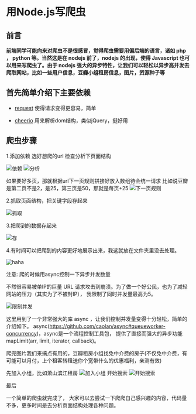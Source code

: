 # 用Node.js写爬虫 #

## 前言 ##

**前端同学可能向来对爬虫不是很感冒，觉得爬虫需要用偏后端的语言，诸如 php ， python 等。当然这是在 nodejs 前了，nodejs 的出现，使得 Javascript 也可以用来写爬虫了。由于 nodejs 强大的异步特性，让我们可以轻松以异步高并发去爬取网站，比如一些用户信息，豆瓣小组租房信息，图片，资源种子等**

## 首先简单介绍下主要依赖 ##

* [request](https://github.com/request/request)  使得请求变得更容易，简单

* [cheerio](https://github.com/cheeriojs/cheerio)   用来解析dom结构，类似jQuery，挺好用

## 爬虫步骤 ##

1.添加依赖 选好想爬的url 检查分析下页面结构

![依赖](https://raw.githubusercontent.com/huangshanhe/nodejs-Spider/master/imgs/%E5%A4%B4.png)
![分析](https://raw.githubusercontent.com/huangshanhe/nodejs-Spider/master/imgs/%E5%88%86%E6%9E%90.png)

如果要好多页，那就根据url下一页规则拼接好放入数组待会统一请求
比如说豆瓣是第二页不是2，是25，第三页是50，那就是每页+25
![下一页规则](https://raw.githubusercontent.com/huangshanhe/nodejs-Spider/master/imgs/%E4%B8%8B%E4%B8%80%E9%A1%B5%E8%A7%84%E5%88%99.png)

2.抓取页面结构，把关键字段存起来

![抓取](https://raw.githubusercontent.com/huangshanhe/nodejs-Spider/master/imgs/%E6%8B%BF%E6%95%B0%E6%8D%AE.png)

3.把爬到的数据存起来

![存](https://raw.githubusercontent.com/huangshanhe/nodejs-Spider/master/imgs/%E5%AD%98.png)

4.有时间可以把爬到的内容更好地展示出来，我这就放在文件夹里没去处理。

![haha](https://raw.githubusercontent.com/huangshanhe/nodejs-Spider/master/imgs/%E6%88%AA%E5%9B%BE.png)

注意: 爬的时候用async控制一下异步并发数量 

不然很容易被单IP的巨量 URL 请求攻击到崩溃。为了做一个好公民，也为了减轻网站的压力（其实为了不被封IP），
我限制了同时并发量最高为5。

![限制并发](https://raw.githubusercontent.com/huangshanhe/nodejs-Spider/master/imgs/limit.png)

这里用到了一个非常强大的库 async ，让我们控制并发量变得十分轻松，简单的介绍如下。
async(https://github.com/caolan/async#queueworker-concurrency)，async是一个流程控制工具包，
提供了直接而强大的异步功能mapLimit(arr, limit, iterator, callback)。

爬完图片我们来搞点有用的，豆瓣租房小组找免中介费的房子(不仅免中介费，有可能可以月付，上个租客转租送你个宽带什么的优惠福利，亲测有效)

先加入小组，比如萧山滨江租房
![加入小组](https://raw.githubusercontent.com/huangshanhe/nodejs-Spider/master/imgs/%E8%B1%86%E7%93%A3%E7%A7%9F%E6%88%BF.png)
开始搜索
![开始搜索](https://raw.githubusercontent.com/huangshanhe/nodejs-Spider/master/imgs/%E7%A7%9F%E6%88%BF.png)

最后

一个简单的爬虫就完成了， 大家可以去尝试一下爬爬自己感兴趣的内容，代码量不多，更多时间是去分析页面结构处理各种问题。
